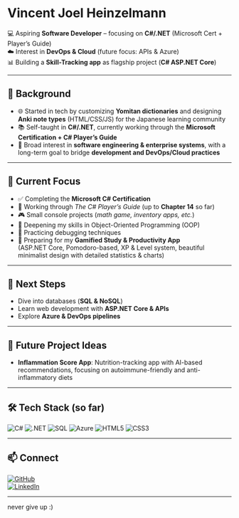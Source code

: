 # Vincent Joel Heinzelmann 

💻 Aspiring **Software Developer** – focusing on **C#/.NET** (Microsoft Cert + Player’s Guide)  
☁️ Interest in **DevOps & Cloud** (future focus: APIs & Azure)  
📊 Building a **Skill-Tracking app** as flagship project (**C# ASP.NET Core**)  

---

## 🔹 Background  

- 🌐 Started in tech by customizing **Yomitan dictionaries** and designing **Anki note types** (HTML/CSS/JS) for the Japanese learning community  
- 📚 Self-taught in **C#/.NET**, currently working through the **Microsoft Certification + C# Player’s Guide**  
- 🏢 Broad interest in **software engineering & enterprise systems**, with a long-term goal to bridge **development and DevOps/Cloud practices**  

---

## 🔹  Current Focus  

- ✅ Completing the **Microsoft C# Certification**  
- 📖 Working through *The C# Player’s Guide* (up to **Chapter 14** so far)  
- 🎮 Small console projects (*math game, inventory apps, etc.*)
- 🧩 Deepening my skills in Object-Oriented Programming (OOP)
- 🐞 Practicing debugging techniques
- 🚀 Preparing for my **Gamified Study & Productivity App**  
(ASP.NET Core, Pomodoro-based, XP & Level system, beautiful minimalist design with detailed statistics & charts)


---

## 🔹  Next Steps  

-  Dive into databases (**SQL & NoSQL**)  
-  Learn web development with **ASP.NET Core & APIs**  
-  Explore **Azure & DevOps pipelines**  

---

## 🔮 Future Project Ideas  

- **Inflammation Score App**: Nutrition-tracking app with AI-based recommendations, focusing on autoimmune-friendly and anti-inflammatory diets  

---

## 🛠️  Tech Stack (so far)  

![C#](https://img.shields.io/badge/C%23-239120?style=for-the-badge&logo=c-sharp&logoColor=white)
![.NET](https://img.shields.io/badge/.NET-512BD4?style=for-the-badge&logo=dotnet&logoColor=white)
![SQL](https://img.shields.io/badge/SQL-CC2927?style=for-the-badge&logo=databricks&logoColor=white)
![Azure](https://img.shields.io/badge/Azure-0078D4?style=for-the-badge&logo=microsoft-azure&logoColor=white)
![HTML5](https://img.shields.io/badge/HTML5-E34F26?style=for-the-badge&logo=html5&logoColor=white)
![CSS3](https://img.shields.io/badge/CSS3-1572B6?style=for-the-badge&logo=css3&logoColor=white)

---

## 📫 Connect  

[![GitHub](https://img.shields.io/badge/GitHub-181717?style=for-the-badge&logo=github&logoColor=white)](https://github.com/Vinccii)  
[![LinkedIn](https://img.shields.io/badge/LinkedIn-0077B5?style=for-the-badge&logo=linkedin&logoColor=white)](https://www.linkedin.com/in/Soon...)  

---

never give up :)
